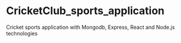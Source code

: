 # CricketClub_sports_application
Cricket sports application with Mongodb, Express, React and Node.js technologies
